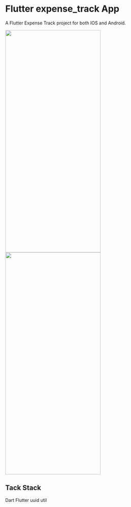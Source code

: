 # Flutter expense_track App

A Flutter Expense Track project for both IOS and Android.


<img src="https://github.com/SyedHanifShah/flutter_expense_app/assets/90584870/52aecc5c-05e3-4f54-9a66-779db2d7b0fe" width="300" height="700">

<img src="https://github.com/SyedHanifShah/flutter_expense_app/assets/90584870/59e0da35-4519-4f81-8044-6d0f1723d47b" width="300" height="700">



## Tack Stack
Dart
Flutter
uuid
util
